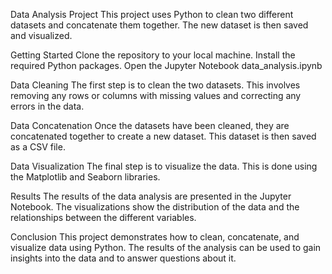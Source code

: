 Data Analysis Project
This project uses Python to clean two different datasets and concatenate them together. The new dataset is then saved and visualized.

Getting Started
Clone the repository to your local machine.
Install the required Python packages.
Open the Jupyter Notebook data_analysis.ipynb

Data Cleaning
The first step is to clean the two datasets. This involves removing any rows or columns with missing values and correcting any errors in the data.

Data Concatenation
Once the datasets have been cleaned, they are concatenated together to create a new dataset. This dataset is then saved as a CSV file.

Data Visualization
The final step is to visualize the data. This is done using the Matplotlib and Seaborn libraries.

Results
The results of the data analysis are presented in the Jupyter Notebook. The visualizations show the distribution of the data and the relationships between the different variables.

Conclusion
This project demonstrates how to clean, concatenate, and visualize data using Python. The results of the analysis can be used to gain insights into the data and to answer questions about it.
